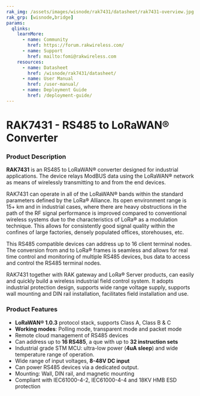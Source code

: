 ```yaml
---
rak_img: /assets/images/wisnode/rak7431/datasheet/rak7431-overview.jpg
rak_grp: [wisnode,bridge]
params:
  qlinks:
    learnMore:
      - name: Community
        href: https://forum.rakwireless.com/
      - name: Support
        href: mailto:fomi@rakwireless.com
    resources:
      - name: Datasheet
        href: /wisnode/rak7431/datasheet/
      - name: User Manual
        href: /user-manual/
      - name: Deployment Guide
        href: /deployment-guide/
---
```


# RAK7431 - RS485 to LoRaWAN® Converter

<rk-img
  src="/assets/images/wisnode/rak7431/datasheet/rak7431-overview.jpg"
  width="50%"
  caption="RAK7431 - RS485 to LoRaWAN® Converter"
/>

### Product Description

**RAK7431** is an RS485 to LoRaWAN® converter designed for industrial applications. The device relays ModBUS data using the LoRaWAN® network as means of wirelessly transmitting to and from the end devices.

RAK7431 can operate in all of the LoRaWAN® bands within the standard parameters defined by the LoRa® Alliance. Its open environment range is 15+ km and in industrial cases, where there are heavy obstructions in the path of the RF signal performance is improved compared to conventional wireless systems due to the characteristics of LoRa® as a modulation technique. This allows for consistently good signal quality within the confines of large factories, densely populated offices, storehouses, etc.

This RS485 compatible devices can address up to 16 client terminal nodes. The conversion from and to LoRa® frames is seamless and allows for real time control and monitoring of multiple RS485 devices, bus data to access and control the RS485 terminal nodes.

RAK7431 together with RAK gateway and LoRa® Server products, can easily and quickly build a wireless industrial field control system. It adopts industrial protection design, supports wide range voltage supply, supports wall mounting and DIN rail installation, facilitates field installation and use.

<rk-btn
  src="/wisnode/rak7431/datasheet/"
  label="Get Started with RAK7431 - RS485 to LoRaWAN® Converter"
/>

<rk-quick-links :params="$frontmatter.params.qlinks" />

### Product Features

- **LoRaWAN® 1.0.3** protocol stack, supports Class A, Class B & C
- **Working modes**: Polling mode, transparent mode and packet mode
- Remote cloud management of RS485 devices
- Can address up to **16 RS485**, a que with up to **32 instruction sets**
- Industrial grade STM MCU: ultra-low power (**4uA sleep**) and wide temperature range of operation.
- Wide range of input voltages, **8-48V DC input**
- Can power RS485 devices via a dedicated output.
- Mounting: Wall, DIN rail, and magnetic mounting
- Compliant with IEC61000-4-2, IEC61000-4-4 and 18KV HMB ESD protection

<rk-btn
  src="https://store.rakwireless.com/products/rak7431"
  label="Buy a RAK7431 - RS485 to LoRaWAN® Converter"
  _blank
/>
